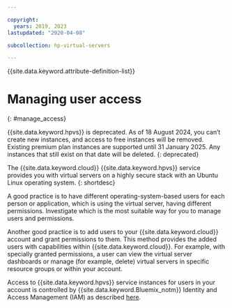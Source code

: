 ```yaml
---

copyright:
  years: 2019, 2023
lastupdated: "2020-04-08"

subcollection: hp-virtual-servers

---
```


{{site.data.keyword.attribute-definition-list}}

# Managing user access
{: #manage_access}

{{site.data.keyword.hpvs}} is deprecated. As of 18 August 2024, you can’t create new instances, and access to free instances will be removed. Existing premium plan instances are supported until 31 January 2025. Any instances that still exist on that date will be deleted.
{: deprecated}

The {{site.data.keyword.cloud}} {{site.data.keyword.hpvs}} service provides you with virtual servers on a highly
secure stack with an Ubuntu Linux operating system.
{: shortdesc}

A good practice is to have different operating-system-based users for each person or application, which is using the virtual server, having different permissions. Investigate which is the most suitable way for you to manage users and permissions.

Another good practice is to add users to your {{site.data.keyword.cloud}} account and grant permissions to
them. This method provides the added users with capabilities within {{site.data.keyword.cloud}}. For example, with specially granted permissions, a user can view the virtual server dashboards or manage (for example, delete)
virtual servers in specific resource groups or within your account.

Access to {{site.data.keyword.hpvs}} service instances for users in your account is controlled by {{site.data.keyword.Bluemix_notm}} Identity and Access Management (IAM) as described [here](/docs/services/hp-virtual-servers?topic=hp-virtual-servers-iam-hpvs).
